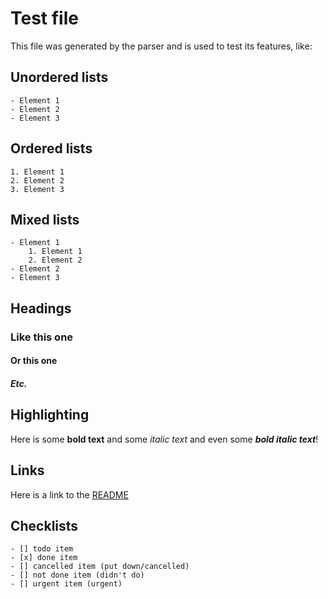 # Test file
  This file was generated by the parser and is used to test its features, like:

## Unordered lists
	- Element 1 
	- Element 2
	- Element 3

## Ordered lists
	1. Element 1 
	2. Element 2
	3. Element 3

## Mixed lists
	- Element 1 
		1. Element 1 
		2. Element 2
	- Element 2
	- Element 3

## Headings
### Like this one
#### Or this one
##### Etc.

## Highlighting 
   Here is some **bold text** and some *italic text* 
   and even some ***bold italic text***!

## Links
   Here is a link to the [README](README.md)

## Checklists
	- [] todo item
	- [x] done item
	- [] cancelled item (put down/cancelled)
	- [] not done item (didn't do)
	- [] urgent item (urgent)
